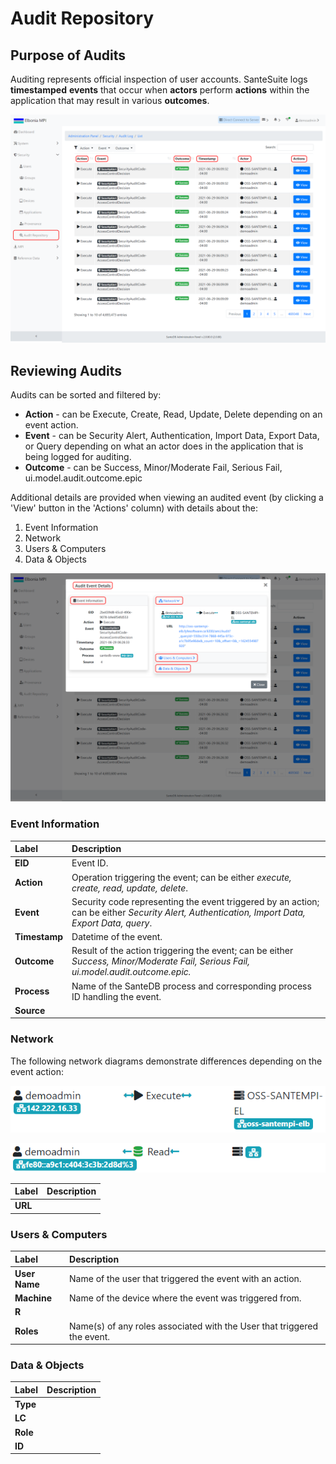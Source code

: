# Audit Repository

## Purpose of Audits

Auditing represents official inspection of user accounts. SanteSuite logs **timestamped** **events** that occur when **actors** perform **actions** within the application that may result in various **outcomes**. 

![](../../../.gitbook/assets/purpose_highlight.png)

## Reviewing Audits

Audits can be sorted and filtered by:

* **Action** - can be Execute, Create, Read, Update, Delete depending on an event action.
* **Event** - can be Security Alert, Authentication, Import Data, Export Data, or Query depending on what an actor does in the application that is being logged for auditing.
* **Outcome** - can be Success, Minor/Moderate Fail, Serious Fail, ui.model.audit.outcome.epic

Additional details are provided when viewing an audited event \(by clicking a 'View' button in the 'Actions' column\) with details about the:

1. Event Information
2. Network
3. Users & Computers
4. Data & Objects

![](../../../.gitbook/assets/purpose_highlight2.png)

### Event Information

| Label | Description |
| :--- | :--- |
| **EID** | Event ID. |
| **Action** | Operation triggering the event; can be either _execute, create, read, update, delete_. |
| **Event** | Security code representing the event triggered by an action; can be either _Security Alert, Authentication, Import Data, Export Data,_ _query_. |
| **Timestamp** | Datetime of the event. |
| **Outcome** | Result of the action triggering the event; can be either _Success, Minor/Moderate Fail, Serious Fail, ui.model.audit.outcome.epic._ |
| **Process** | Name of the SanteDB process and corresponding process ID handling the event. |
| **Source** |  |

### Network

The following network diagrams demonstrate differences depending on the event action: 

![Diagram showing direction of data transfer between user and device during an execute action.](../../../.gitbook/assets/network_execute.png)

![Diagram showing direction of data transfer between user and device during a read action.](../../../.gitbook/assets/network_read.png)

| Label | Description |
| :--- | :--- |
| **URL** |  |

### Users & Computers

| Label | Description |
| :--- | :--- |
| **User Name** | Name of the user that triggered the event with an action. |
| **Machine** | Name of the device where the event was triggered from. |
| **R** |  |
| **Roles** | Name\(s\) of any roles associated with the User that triggered the event. |

### Data & Objects

| Label | Description |
| :--- | :--- |
| **Type** |   |
| **LC** |  |
| **Role** |  |
| **ID** |  |

